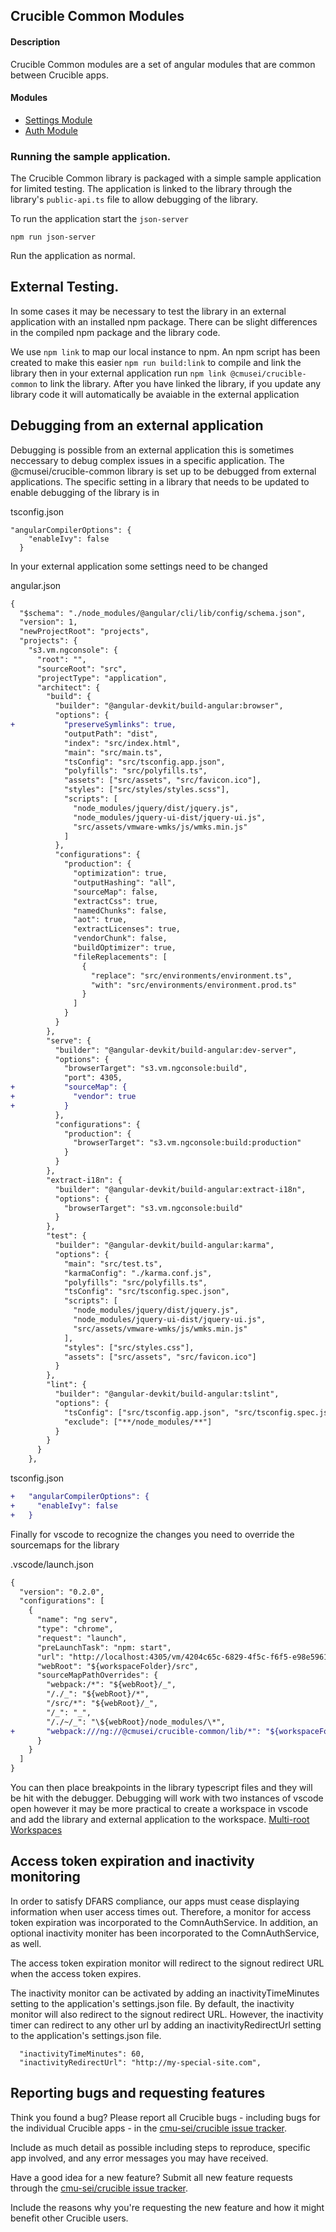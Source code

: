 ## Crucible Common Modules

#### Description

Crucible Common modules are a set of angular modules that are common between Crucible apps.

#### Modules

- [Settings Module](projects/@crucible-common/src/lib/comn-settings/README.md)
- [Auth Module](projects/@crucible-common/src/lib/comn-auth/README.md)

### **Running the sample application.**

The Crucible Common library is packaged with a simple sample application for limited testing. The application is linked to the library through the library's `public-api.ts` file to allow debugging of the library.

To run the application start the `json-server`

`npm run json-server`

Run the application as normal.

## **External Testing.**

In some cases it may be necessary to test the library in an external application with an installed npm package. There can be slight differences in the compiled npm package and the library code.

We use `npm link` to map our local instance to npm. An npm script has been created to make this easier `npm run build:link` to compile and link the library then in your external application run `npm link @cmusei/crucible-common` to link the library. After you have linked the library, if you update any library code it will automatically be avaiable in the external application

## Debugging from an external application

Debugging is possible from an external application this is sometimes neccessary to debug complex issues in a specific application. The @cmusei/crucible-common library is set up to be debugged from external applications. The specific setting in a library that needs to be updated to enable debugging of the library is in

tsconfig.json

```
"angularCompilerOptions": {
    "enableIvy": false
  }
```

In your external application some settings need to be changed

angular.json

```diff
{
  "$schema": "./node_modules/@angular/cli/lib/config/schema.json",
  "version": 1,
  "newProjectRoot": "projects",
  "projects": {
    "s3.vm.ngconsole": {
      "root": "",
      "sourceRoot": "src",
      "projectType": "application",
      "architect": {
        "build": {
          "builder": "@angular-devkit/build-angular:browser",
          "options": {
+           "preserveSymlinks": true,
            "outputPath": "dist",
            "index": "src/index.html",
            "main": "src/main.ts",
            "tsConfig": "src/tsconfig.app.json",
            "polyfills": "src/polyfills.ts",
            "assets": ["src/assets", "src/favicon.ico"],
            "styles": ["src/styles/styles.scss"],
            "scripts": [
              "node_modules/jquery/dist/jquery.js",
              "node_modules/jquery-ui-dist/jquery-ui.js",
              "src/assets/vmware-wmks/js/wmks.min.js"
            ]
          },
          "configurations": {
            "production": {
              "optimization": true,
              "outputHashing": "all",
              "sourceMap": false,
              "extractCss": true,
              "namedChunks": false,
              "aot": true,
              "extractLicenses": true,
              "vendorChunk": false,
              "buildOptimizer": true,
              "fileReplacements": [
                {
                  "replace": "src/environments/environment.ts",
                  "with": "src/environments/environment.prod.ts"
                }
              ]
            }
          }
        },
        "serve": {
          "builder": "@angular-devkit/build-angular:dev-server",
          "options": {
            "browserTarget": "s3.vm.ngconsole:build",
            "port": 4305,
+           "sourceMap": {
+             "vendor": true
+           }
          },
          "configurations": {
            "production": {
              "browserTarget": "s3.vm.ngconsole:build:production"
            }
          }
        },
        "extract-i18n": {
          "builder": "@angular-devkit/build-angular:extract-i18n",
          "options": {
            "browserTarget": "s3.vm.ngconsole:build"
          }
        },
        "test": {
          "builder": "@angular-devkit/build-angular:karma",
          "options": {
            "main": "src/test.ts",
            "karmaConfig": "./karma.conf.js",
            "polyfills": "src/polyfills.ts",
            "tsConfig": "src/tsconfig.spec.json",
            "scripts": [
              "node_modules/jquery/dist/jquery.js",
              "node_modules/jquery-ui-dist/jquery-ui.js",
              "src/assets/vmware-wmks/js/wmks.min.js"
            ],
            "styles": ["src/styles.css"],
            "assets": ["src/assets", "src/favicon.ico"]
          }
        },
        "lint": {
          "builder": "@angular-devkit/build-angular:tslint",
          "options": {
            "tsConfig": ["src/tsconfig.app.json", "src/tsconfig.spec.json"],
            "exclude": ["**/node_modules/**"]
          }
        }
      }
    },
```

tsconfig.json

```diff
+   "angularCompilerOptions": {
+     "enableIvy": false
+   }
```

Finally for vscode to recognize the changes you need to override the sourcemaps for the library

.vscode/launch.json

```diff
{
  "version": "0.2.0",
  "configurations": [
    {
      "name": "ng serv",
      "type": "chrome",
      "request": "launch",
      "preLaunchTask": "npm: start",
      "url": "http://localhost:4305/vm/4204c65c-6829-4f5c-f6f5-e98e5961fbf5/console",
      "webRoot": "${workspaceFolder}/src",
      "sourceMapPathOverrides": {
        "webpack:/*": "${webRoot}/_",
        "/./_": "${webRoot}/*",
        "/src/*": "${webRoot}/_",
        "/_": "_",
        "/./~/_": "\${webRoot}/node_modules/\*",
+       "webpack:///ng://@cmusei/crucible-common/lib/*": "${workspaceFolder}/../common.ui/projects/@crucible-common/src/lib/*"
      }
    }
  ]
}

```

You can then place breakpoints in the library typescript files and they will be hit with the debugger. Debugging will work with two instances of vscode open however it may be more practical to create a workspace in vscode and add the library and external application to the workspace. [Multi-root Workspaces](https://code.visualstudio.com/docs/editor/multi-root-workspaces)

## Access token expiration and inactivity monitoring
In order to satisfy DFARS compliance, our apps must cease displaying information when user access times out.  Therefore, a monitor for access token expiration was incorporated to the ComnAuthService.  In addition, an optional inactivity moniter has been incorporated to the ComnAuthService, as well.

The access token expiration monitor will redirect to the signout redirect URL when the access token expires.

The inactivity monitor can be activated by adding an inactivityTimeMinutes setting to the application's settings.json file.  By default, the inactivity monitor will also redirect to the signout redirect URL.  However, the inactivity timer can redirect to any other url by adding an inactivityRedirectUrl setting to the application's settings.json file.
```
  "inactivityTimeMinutes": 60,
  "inactivityRedirectUrl": "http://my-special-site.com",
```

## Reporting bugs and requesting features

Think you found a bug? Please report all Crucible bugs - including bugs for the individual Crucible apps - in the [cmu-sei/crucible issue tracker](https://github.com/cmu-sei/crucible/issues). 

Include as much detail as possible including steps to reproduce, specific app involved, and any error messages you may have received.

Have a good idea for a new feature? Submit all new feature requests through the [cmu-sei/crucible issue tracker](https://github.com/cmu-sei/crucible/issues). 

Include the reasons why you're requesting the new feature and how it might benefit other Crucible users.

